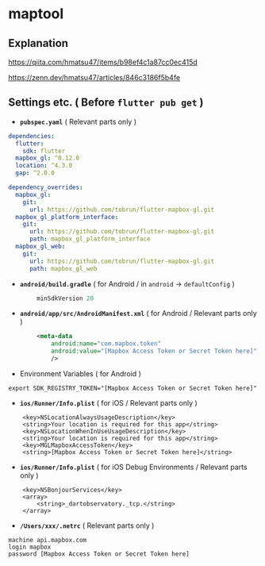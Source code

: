 # maptool

## Explanation

https://qiita.com/hmatsu47/items/b98ef4c1a87cc0ec415d

https://zenn.dev/hmatsu47/articles/846c3186f5b4fe

## Settings etc. ( Before `flutter pub get` )

 - **`pubspec.yaml`** ( Relevant parts only )

```yaml:pubspec.yaml
dependencies:
  flutter:
    sdk: flutter
  mapbox_gl: ^0.12.0
  location: ^4.3.0
  gap: ^2.0.0

dependency_overrides:
  mapbox_gl:
    git:
      url: https://github.com/tobrun/flutter-mapbox-gl.git
  mapbox_gl_platform_interface:
    git:
      url: https://github.com/tobrun/flutter-mapbox-gl.git
      path: mapbox_gl_platform_interface
  mapbox_gl_web:
    git:
      url: https://github.com/tobrun/flutter-mapbox-gl.git
      path: mapbox_gl_web
```

 - **`android/build.gradle`** ( for Android / in `android` -> `defaultConfig` )

```json:build.gradle
        minSdkVersion 20
```

 - **`android/app/src/AndroidManifest.xml`** ( for Android / Relevant parts only )

```xml:AndroidManifest.xml
        <meta-data
            android:name="com.mapbox.token"
            android:value="[Mapbox Access Token or Secret Token here]"
            />
```

 - Environment Variables ( for Android )

```sh:.zshrc
export SDK_REGISTRY_TOKEN="[Mapbox Access Token or Secret Token here]"
```

 - **`ios/Runner/Info.plist`** ( for iOS / Relevant parts only )

```xml:
    <key>NSLocationAlwaysUsageDescription</key>
    <string>Your location is required for this app</string>
    <key>NSLocationWhenInUseUsageDescription</key>
    <string>Your location is required for this app</string>
    <key>MGLMapboxAccessToken</key>
    <string>[Mapbox Access Token or Secret Token here]</string>
```

 - **`ios/Runner/Info.plist`** ( for iOS Debug Environments / Relevant parts only )

```xml:
    <key>NSBonjourServices</key>
    <array>
        <string>_dartobservatory._tcp.</string>
    </array>
```

 - **`/Users/xxx/.netrc`** ( Relevant parts only )

```sh:.netrc
machine api.mapbox.com
login mapbox
password [Mapbox Access Token or Secret Token here]
```
